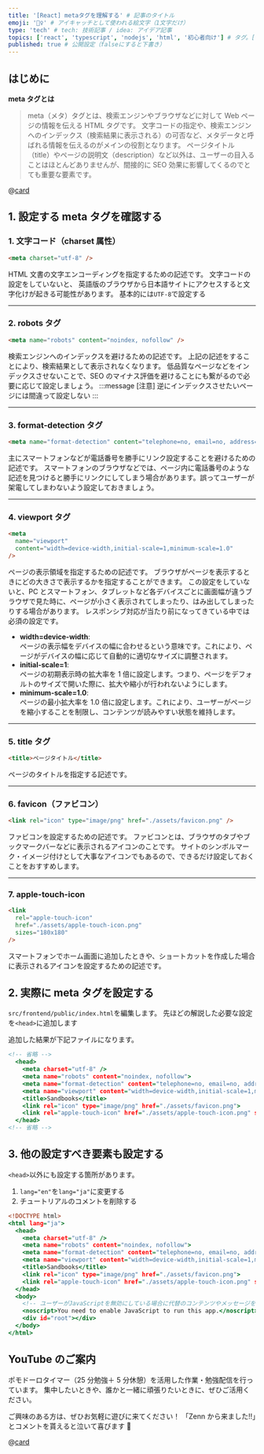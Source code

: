 ```yaml
---
title: '[React] metaタグを理解する' # 記事のタイトル
emoji: '🧜‍♀️' # アイキャッチとして使われる絵文字（1文字だけ）
type: 'tech' # tech: 技術記事 / idea: アイデア記事
topics: ['react', 'typescript', 'nodejs', 'html', '初心者向け'] # タグ。["markdown", "rust", "aws"]のように指定する
published: true # 公開設定（falseにすると下書き）
---
```


## はじめに

**meta タグとは**

> meta（メタ）タグとは、検索エンジンやブラウザなどに対して Web ページの情報を伝える HTML タグです。
> 文字コードの指定や、検索エンジンへのインデックス（検索結果に表示される）の可否など、メタデータと呼ばれる情報を伝えるのがメインの役割となります。
> ページタイトル（title）やページの説明文（description）など以外は、ユーザーの目入ることはほとんどありませんが、間接的に SEO 効果に影響してくるのでとても重要な要素です。

@[card](https://and-ha.com/coding/meta/)

## 1. 設定する meta タグを確認する

### 1. 文字コード（charset 属性）

```html
<meta charset="utf-8" />
```

HTML 文書の文字エンコーディングを指定するための記述です。
文字コードの設定をしていないと、
英語版のブラウザから日本語サイトにアクセスすると文字化けが起きる可能性があります。
基本的には`UTF-8`で設定する

---

### 2. robots タグ

```html
<meta name="robots" content="noindex, nofollow" />
```

検索エンジンへのインデックスを避けるための記述です。
上記の記述をすることにより、検索結果として表示されなくなります。
低品質なページなどをインデックスさせないことで、SEO のマイナス評価を避けることにも繋がるので必要に応じて設定しましょう。
:::message
[注意] 逆にインデックスさせたいページには間違って設定しない
:::

---

### 3. format-detection タグ

```html
<meta name="format-detection" content="telephone=no, email=no, address=no" />
```

主にスマートフォンなどが電話番号を勝手にリンク設定することを避けるための記述です。
スマートフォンのブラウザなどでは、ページ内に電話番号のような記述を見つけると勝手にリンクにしてしまう場合があります。誤ってユーザーが架電してしまわないよう設定しておきましょう。

---

### 4. viewport タグ

```html
<meta
  name="viewport"
  content="width=device-width,initial-scale=1,minimum-scale=1.0"
/>
```

ページの表示領域を指定するための記述です。
ブラウザがページを表示するときにどの大きさで表示するかを指定することができます。
この設定をしていないと、PC とスマートフォン、タブレットなど各デバイスごとに画面幅が違うブラウザで見た時に、ページが小さく表示されてしまったり、はみ出してしまったりする場合があります。
レスポンシブ対応が当たり前になってきている中では必須の設定です。

- **width=device-width**: <br>ページの表示幅をデバイスの幅に合わせるという意味です。これにより、ページがデバイスの幅に応じて自動的に適切なサイズに調整されます。
- **initial-scale=1**: <br>ページの初期表示時の拡大率を 1 倍に設定します。つまり、ページをデフォルトのサイズで開いた際に、拡大や縮小が行われないようにします。
- **minimum-scale=1.0**: <br>ページの最小拡大率を 1.0 倍に設定します。これにより、ユーザーがページを縮小することを制限し、コンテンツが読みやすい状態を維持します。

---

### 5. title タグ

```html
<title>ページタイトル</title>
```

ページのタイトルを指定する記述です。

---

### 6. favicon（ファビコン）

```html
<link rel="icon" type="image/png" href="./assets/favicon.png" />
```

ファビコンを設定するための記述です。
ファビコンとは、ブラウザのタブやブックマークバーなどに表示されるアイコンのことです。
サイトのシンボルマーク・イメージ付けとして大事なアイコンでもあるので、できるだけ設定しておくことをおすすめします。

---

### 7. apple-touch-icon

```html
<link
  rel="apple-touch-icon"
  href="./assets/apple-touch-icon.png"
  sizes="180x180"
/>
```

スマートフォンでホーム画面に追加したときや、ショートカットを作成した場合に表示されるアイコンを設定するための記述です。

## 2. 実際に meta タグを設定する

`src/frontend/public/index.html`を編集します。
先ほどの解説した必要な設定を`<head>`に追加します

追加した結果が下記ファイルになります。

```html:index.html
<!-- 省略 -->
  <head>
    <meta charset="utf-8" />
    <meta name="robots" content="noindex, nofollow">
    <meta name="format-detection" content="telephone=no, email=no, address=no">
    <meta name="viewport" content="width=device-width,initial-scale=1,minimum-scale=1.0">
    <title>Sandbooks</title>
    <link rel="icon" type="image/png" href="./assets/favicon.png">
    <link rel="apple-touch-icon" href="./assets/apple-touch-icon.png" sizes="180x180">
  </head>
<!-- 省略 -->
```

## 3. 他の設定すべき要素も設定する

`<head>`以外にも設定する箇所があります。

1. `lang="en"`を`lang="ja"`に変更する
2. チュートリアルのコメントを削除する

```html:index.html
<!DOCTYPE html>
<html lang="ja">
  <head>
    <meta charset="utf-8" />
    <meta name="robots" content="noindex, nofollow">
    <meta name="format-detection" content="telephone=no, email=no, address=no">
    <meta name="viewport" content="width=device-width,initial-scale=1,minimum-scale=1.0">
    <title>Sandbooks</title>
    <link rel="icon" type="image/png" href="./assets/favicon.png">
    <link rel="apple-touch-icon" href="./assets/apple-touch-icon.png" sizes="180x180">
  </head>
  <body>
    <!-- ユーザーがJavaScriptを無効にしている場合に代替のコンテンツやメッセージを表示するために使用されるHTMLタグです。 -->
    <noscript>You need to enable JavaScript to run this app.</noscript>
    <div id="root"></div>
  </body>
</html>
```

## YouTube のご案内

ポモドーロタイマー（25 分勉強＋ 5 分休憩）を活用した作業・勉強配信を行っています。
集中したいときや、誰かと一緒に頑張りたいときに、ぜひご活用ください。

ご興味のある方は、ぜひお気軽に遊びに来てください！
「Zenn から来ました!!」とコメントを貰えると泣いて喜びます 🤣

@[card](https://www.youtube.com/@aew2sbee)
